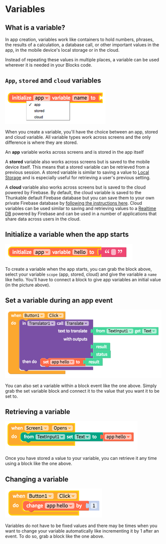 # Variables

## What is a variable?

In app creation, variables work like containers to hold numbers, phrases, the results of a calculation, a database call, or other important values in the app, in the mobile device's local storage or in the cloud.

Instead of repeating these values in multiple places, a variable can be used wherever it is needed in your Blocks code.

## `App`, `stored` and `cloud` variables

![](../../../.gitbook/assets/screen-shot-2018-10-11-at-12.26.33-pm.png)

When you create a variable, you'll have the choice between an app, stored and cloud variable. All variable types work across screens and the only difference is where they are stored.

An **app** variable works across screens and is stored in the app itself

A **stored** variable also works across screens but is saved to the mobile device itself. This means that a stored variable can be retrieved from a previous session. A stored variable is similar to saving a value to [Local Storage](../components/data/local-storage.md) and is especially useful for retrieving a user's previous setting.

A **cloud** variable also works across screens but is saved to the cloud powered by Firebase. By default, the cloud variable is saved to the Thunkable default Firebase database but you can save them to your own private Firebase database by [following the instructions here](../components/data/realtime-db.md#create-your-free-firebase-project-and-account). Cloud variables can be used similar to saving and retrieving values to a [Realtime DB](../components/data/realtime-db.md) powered by Firebase and can be used in a number of applications that share data across users in the cloud.

## Initialize a variable when the app starts

![](../../../.gitbook/assets/screen-shot-2018-10-11-at-1.29.35-pm.png)

  
To create a variable when the app starts, you can grab the block above, select your variable `scope` \(app, stored, cloud\) and give the variable a `name` like hello. You'll have to connect a block to give app variables an initial value \(in the picture above\).

## Set a variable during an app event

![](../../../.gitbook/assets/screen-shot-2018-10-11-at-1.30.53-pm.png)

You can also set a variable within a block event like the one above. Simply grab the set variable block and connect it to the value that you want it to be set to.

## Retrieving a variable

![](../../../.gitbook/assets/screen-shot-2018-10-11-at-1.34.36-pm.png)

Once you have stored a value to your variable, you can retrieve it any time using a block like the one above.

## Changing a variable

![](../../../.gitbook/assets/screen-shot-2018-10-11-at-1.44.00-pm.png)

  
Variables do not have to be fixed values and there may be times when you want to change your variable automatically like incrementing it by 1 after an event. To do so, grab a block like the one above.

